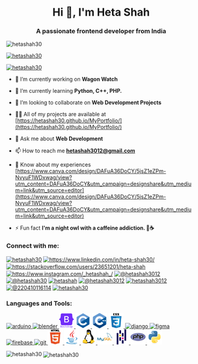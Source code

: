 <h1 align="center">Hi 👋, I'm Heta Shah</h1>
<h3 align="center">A passionate frontend developer from India</h3>

<p align="left"> <img src="https://komarev.com/ghpvc/?username=hetashah30&label=Profile%20views&color=0e75b6&style=flat" alt="hetashah30" /> </p>

<p align="left"> <a href="https://github.com/ryo-ma/github-profile-trophy"><img src="https://github-profile-trophy.vercel.app/?username=hetashah30" alt="hetashah30" /></a> </p>

<p align="left"> <a href="https://twitter.com/hetashah30" target="blank"><img src="https://img.shields.io/twitter/follow/hetashah30?logo=twitter&style=for-the-badge" alt="hetashah30" /></a> </p>

- 🔭 I’m currently working on **Wagon Watch**

- 🌱 I’m currently learning **Python, C++, PHP.**

- 👯 I’m looking to collaborate on **Web Development Projects**

- 👨‍💻 All of my projects are available at [https://hetashah30.github.io/MyPortfolio/](https://hetashah30.github.io/MyPortfolio/)

- 💬 Ask me about **Web Development**

- 📫 How to reach me **hetashah3012@gmail.com**

- 📄 Know about my experiences [https://www.canva.com/design/DAFuA36DoCY/5jsZ1eZPm-NvyuF1WDxwag/view?utm_content=DAFuA36DoCY&utm_campaign=designshare&utm_medium=link&utm_source=editor](https://www.canva.com/design/DAFuA36DoCY/5jsZ1eZPm-NvyuF1WDxwag/view?utm_content=DAFuA36DoCY&utm_campaign=designshare&utm_medium=link&utm_source=editor)

- ⚡ Fun fact **I'm a night owl with a caffeine addiction. 🦉☕**

<h3 align="left">Connect with me:</h3>
<p align="left">
<a href="https://twitter.com/hetashah30" target="blank"><img align="center" src="https://raw.githubusercontent.com/rahuldkjain/github-profile-readme-generator/master/src/images/icons/Social/twitter.svg" alt="hetashah30" height="30" width="40" /></a>
<a href="https://linkedin.com/in/https://www.linkedin.com/in/heta-shah30/" target="blank"><img align="center" src="https://raw.githubusercontent.com/rahuldkjain/github-profile-readme-generator/master/src/images/icons/Social/linked-in-alt.svg" alt="https://www.linkedin.com/in/heta-shah30/" height="30" width="40" /></a>
<a href="https://stackoverflow.com/users/https://stackoverflow.com/users/23651201/heta-shah" target="blank"><img align="center" src="https://raw.githubusercontent.com/rahuldkjain/github-profile-readme-generator/master/src/images/icons/Social/stack-overflow.svg" alt="https://stackoverflow.com/users/23651201/heta-shah" height="30" width="40" /></a>
<a href="https://instagram.com/https://www.instagram.com/_hetashah_/" target="blank"><img align="center" src="https://raw.githubusercontent.com/rahuldkjain/github-profile-readme-generator/master/src/images/icons/Social/instagram.svg" alt="https://www.instagram.com/_hetashah_/" height="30" width="40" /></a>
<a href="https://medium.com/@hetashah3012" target="blank"><img align="center" src="https://raw.githubusercontent.com/rahuldkjain/github-profile-readme-generator/master/src/images/icons/Social/medium.svg" alt="@hetashah3012" height="30" width="40" /></a>
<a href="https://www.youtube.com/c/@hetashah30" target="blank"><img align="center" src="https://raw.githubusercontent.com/rahuldkjain/github-profile-readme-generator/master/src/images/icons/Social/youtube.svg" alt="@hetashah30" height="30" width="40" /></a>
<a href="https://www.codechef.com/users/hetashah" target="blank"><img align="center" src="https://cdn.jsdelivr.net/npm/simple-icons@3.1.0/icons/codechef.svg" alt="hetashah" height="30" width="40" /></a>
<a href="https://www.hackerrank.com/@hetashah3012" target="blank"><img align="center" src="https://raw.githubusercontent.com/rahuldkjain/github-profile-readme-generator/master/src/images/icons/Social/hackerrank.svg" alt="@hetashah3012" height="30" width="40" /></a>
<a href="https://www.leetcode.com/hetashah3012" target="blank"><img align="center" src="https://raw.githubusercontent.com/rahuldkjain/github-profile-readme-generator/master/src/images/icons/Social/leet-code.svg" alt="hetashah3012" height="30" width="40" /></a>
<a href="https://www.hackerearth.com/@220410116114" target="blank"><img align="center" src="https://raw.githubusercontent.com/rahuldkjain/github-profile-readme-generator/master/src/images/icons/Social/hackerearth.svg" alt="@220410116114" height="30" width="40" /></a>
<a href="https://discord.gg/hetashah30" target="blank"><img align="center" src="https://raw.githubusercontent.com/rahuldkjain/github-profile-readme-generator/master/src/images/icons/Social/discord.svg" alt="hetashah30" height="30" width="40" /></a>
</p>

<h3 align="left">Languages and Tools:</h3>
<p align="left"> <a href="https://www.arduino.cc/" target="_blank" rel="noreferrer"> <img src="https://cdn.worldvectorlogo.com/logos/arduino-1.svg" alt="arduino" width="40" height="40"/> </a> <a href="https://www.blender.org/" target="_blank" rel="noreferrer"> <img src="https://download.blender.org/branding/community/blender_community_badge_white.svg" alt="blender" width="40" height="40"/> </a> <a href="https://getbootstrap.com" target="_blank" rel="noreferrer"> <img src="https://raw.githubusercontent.com/devicons/devicon/master/icons/bootstrap/bootstrap-plain-wordmark.svg" alt="bootstrap" width="40" height="40"/> </a> <a href="https://www.cprogramming.com/" target="_blank" rel="noreferrer"> <img src="https://raw.githubusercontent.com/devicons/devicon/master/icons/c/c-original.svg" alt="c" width="40" height="40"/> </a> <a href="https://www.w3schools.com/cpp/" target="_blank" rel="noreferrer"> <img src="https://raw.githubusercontent.com/devicons/devicon/master/icons/cplusplus/cplusplus-original.svg" alt="cplusplus" width="40" height="40"/> </a> <a href="https://www.w3schools.com/css/" target="_blank" rel="noreferrer"> <img src="https://raw.githubusercontent.com/devicons/devicon/master/icons/css3/css3-original-wordmark.svg" alt="css3" width="40" height="40"/> </a> <a href="https://www.djangoproject.com/" target="_blank" rel="noreferrer"> <img src="https://cdn.worldvectorlogo.com/logos/django.svg" alt="django" width="40" height="40"/> </a> <a href="https://www.figma.com/" target="_blank" rel="noreferrer"> <img src="https://www.vectorlogo.zone/logos/figma/figma-icon.svg" alt="figma" width="40" height="40"/> </a> <a href="https://firebase.google.com/" target="_blank" rel="noreferrer"> <img src="https://www.vectorlogo.zone/logos/firebase/firebase-icon.svg" alt="firebase" width="40" height="40"/> </a> <a href="https://git-scm.com/" target="_blank" rel="noreferrer"> <img src="https://www.vectorlogo.zone/logos/git-scm/git-scm-icon.svg" alt="git" width="40" height="40"/> </a> <a href="https://www.w3.org/html/" target="_blank" rel="noreferrer"> <img src="https://raw.githubusercontent.com/devicons/devicon/master/icons/html5/html5-original-wordmark.svg" alt="html5" width="40" height="40"/> </a> <a href="https://www.java.com" target="_blank" rel="noreferrer"> <img src="https://raw.githubusercontent.com/devicons/devicon/master/icons/java/java-original.svg" alt="java" width="40" height="40"/> </a> <a href="https://www.linux.org/" target="_blank" rel="noreferrer"> <img src="https://raw.githubusercontent.com/devicons/devicon/master/icons/linux/linux-original.svg" alt="linux" width="40" height="40"/> </a> <a href="https://www.mysql.com/" target="_blank" rel="noreferrer"> <img src="https://raw.githubusercontent.com/devicons/devicon/master/icons/mysql/mysql-original-wordmark.svg" alt="mysql" width="40" height="40"/> </a> <a href="https://pandas.pydata.org/" target="_blank" rel="noreferrer"> <img src="https://raw.githubusercontent.com/devicons/devicon/2ae2a900d2f041da66e950e4d48052658d850630/icons/pandas/pandas-original.svg" alt="pandas" width="40" height="40"/> </a> <a href="https://www.php.net" target="_blank" rel="noreferrer"> <img src="https://raw.githubusercontent.com/devicons/devicon/master/icons/php/php-original.svg" alt="php" width="40" height="40"/> </a> <a href="https://www.python.org" target="_blank" rel="noreferrer"> <img src="https://raw.githubusercontent.com/devicons/devicon/master/icons/python/python-original.svg" alt="python" width="40" height="40"/> </a> </p>

<p><img align="left" src="https://github-readme-stats.vercel.app/api/top-langs?username=hetashah30&show_icons=true&locale=en&layout=compact" alt="hetashah30" /></p>

<p>&nbsp;<img align="center" src="https://github-readme-stats.vercel.app/api?username=hetashah30&show_icons=true&locale=en" alt="hetashah30" /></p>

